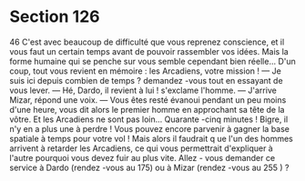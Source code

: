 # Section 126

46
C'est avec beaucoup de difficulté que vous reprenez conscience,
et il vous faut un certain temps avant de pouvoir rassembler vos
idées. Mais la forme humaine qui se penche sur vous semble
cependant bien réelle... D'un coup, tout vous revient en mémoire
: les Arcadiens, votre mission !
— Je suis ici depuis combien de temps ? demandez -vous tout en
essayant de vous lever.
— Hé, Dardo, il revient à lui ! s'exclame l'homme.
— J'arrive Mizar, répond une voix.
— Vous êtes resté évanoui pendant un peu moins d'une heure,
vous dit alors  le premier homme en approchant sa tête de la
vôtre. Et les Arcadiens ne sont pas loin...
Quarante -cinq minutes ! Bigre, il n'y en a plus une à perdre !
Vous pouvez encore parvenir à gagner la base spatiale à temps
pour votre vol ! Mais alors il faudrait q ue l'un des hommes
arrivent à retarder les Arcadiens, ce qui vous permettrait
d'expliquer à l'autre pourquoi vous devez fuir au plus vite. Allez -
vous demander ce service à Dardo (rendez -vous au 175) ou à
Mizar (rendez -vous au 255 ) ?